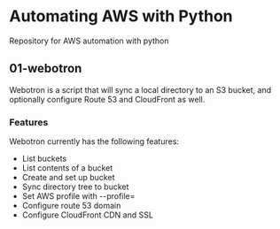 # Automating AWS with Python

Repository for AWS automation with python

## 01-webotron

Webotron is a script that will sync a local directory to an S3 bucket, and optionally configure Route 53 and CloudFront as well.

### Features

Webotron currently has the following features:

- List buckets
- List contents of a bucket
- Create and set up bucket
- Sync directory tree to bucket
- Set AWS profile with --profile=<profileName>
- Configure route 53 domain 
- Configure CloudFront CDN and SSL